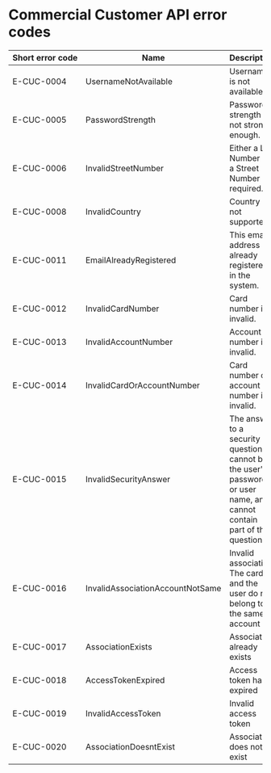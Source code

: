 # Commercial Customer API error codes

| Short&nbsp;error&nbsp;code | Name | Description |
| -------- | -------- | -------- |
| E-CUC-0004 | UsernameNotAvailable | Username is not available. |
| E-CUC-0005 | PasswordStrength | Password strength is not strong enough. |
| E-CUC-0006 | InvalidStreetNumber | Either a Lot Number or a Street Number is required. |
| E-CUC-0008 | InvalidCountry | Country is not supported. |
| E-CUC-0011 | EmailAlreadyRegistered | This email address is already registered in the system. |
| E-CUC-0012 | InvalidCardNumber | Card number is invalid. |
| E-CUC-0013 | InvalidAccountNumber | Account number is invalid. |
| E-CUC-0014 | InvalidCardOrAccountNumber | Card number or account number is invalid. |
| E-CUC-0015 | InvalidSecurityAnswer | The answer to a security question cannot be the user's password or user name, and cannot contain part of the question. |
| E-CUC-0016 | InvalidAssociationAccountNotSame | Invalid association. The card and the user do not belong to the same account |
| E-CUC-0017 | AssociationExists | Association already exists |
| E-CUC-0018 | AccessTokenExpired| Access token has expired |
| E-CUC-0019 | InvalidAccessToken| Invalid access token |
| E-CUC-0020 | AssociationDoesntExist | Association does not exist |